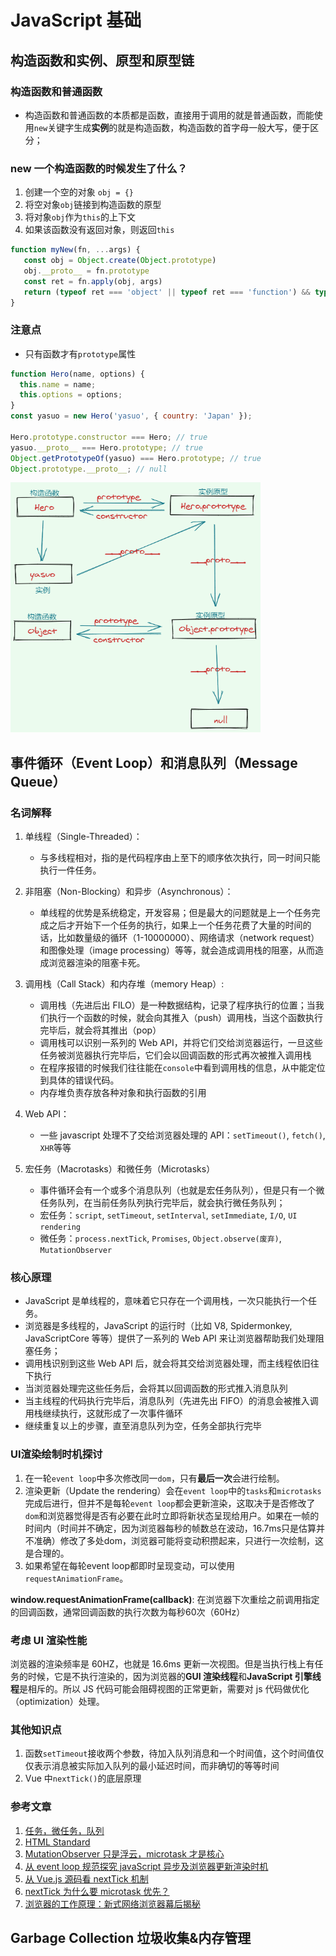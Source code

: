 # JavaScript 基础

## 构造函数和实例、原型和原型链

### 构造函数和普通函数

- 构造函数和普通函数的本质都是函数，直接用于调用的就是普通函数，而能使用`new`关键字生成**实例**的就是构造函数，构造函数的首字母一般大写，便于区分；

### new 一个构造函数的时候发生了什么？

1. 创建一个空的对象 `obj = {}`
2. 将空对象`obj`链接到构造函数的原型
3. 将对象`obj`作为`this`的上下文
4. 如果该函数没有返回对象，则返回`this`

```Javascript
function myNew(fn, ...args) {
   const obj = Object.create(Object.prototype)
   obj.__proto__ = fn.prototype
   const ret = fn.apply(obj, args)
   return (typeof ret === 'object' || typeof ret === 'function') && typeof ret !== null ? ret : obj;
}
```

### 注意点

- 只有函数才有`prototype`属性

```javascript
function Hero(name, options) {
  this.name = name;
  this.options = options;
}
const yasuo = new Hero('yasuo', { country: 'Japan' });

Hero.prototype.constructor === Hero; // true
yasuo.__proto__ === Hero.prototype; // true
Object.getPrototypeOf(yasuo) === Hero.prototype; // true
Object.prototype.__proto__; // null
```

<img src="../images/原型和原型链.png" width="400" height="400" alt="原型和原型链" />

## 事件循环（Event Loop）和消息队列（Message Queue）

### 名词解释

1. 单线程（Single-Threaded）：
   - 与多线程相对，指的是代码程序由上至下的顺序依次执行，同一时间只能执行一件任务。
2. 非阻塞（Non-Blocking）和异步（Asynchronous）：
   - 单线程的优势是系统稳定，开发容易；但是最大的问题就是上一个任务完成之后才开始下一个任务的执行，如果上一个任务花费了大量的时间的话，比如数量级的循环（1-10000000）、网络请求（network request）和图像处理（image processing）等等，就会造成调用栈的阻塞，从而造成浏览器渲染的阻塞卡死。
3. 调用栈（Call Stack）和内存堆（memory Heap）:
   - 调用栈（先进后出 FILO）是一种数据结构，记录了程序执行的位置；当我们执行一个函数的时候，就会向其推入（push）调用栈，当这个函数执行完毕后，就会将其推出（pop）
   - 调用栈可以识别一系列的 Web API，并将它们交给浏览器运行，一旦这些任务被浏览器执行完毕后，它们会以回调函数的形式再次被推入调用栈
   - 在程序报错的时候我们往往能在`console`中看到调用栈的信息，从中能定位到具体的错误代码。
   - 内存堆负责存放各种对象和执行函数的引用
4. Web API：

   - 一些 javascript 处理不了交给浏览器处理的 API：`setTimeout()`, `fetch()`, `XHR`等等

5. 宏任务（Macrotasks）和微任务（Microtasks）
   - 事件循环会有一个或多个消息队列（也就是宏任务队列），但是只有一个微任务队列，在当前任务队列执行完毕后，就会执行微任务队列；
   - 宏任务：`script`, `setTimeout`, `setInterval`, `setImmediate`, `I/O`, `UI rendering`
   - 微任务：`process.nextTick`, `Promises`, `Object.observe(废弃)`, `MutationObserver`

### 核心原理

- JavaScript 是单线程的，意味着它只存在一个调用栈，一次只能执行一个任务。
- 浏览器是多线程的，JavaScript 的运行时（比如 V8, Spidermonkey, JavaScriptCore 等等）提供了一系列的 Web API 来让浏览器帮助我们处理阻塞任务；
- 调用栈识别到这些 Web API 后，就会将其交给浏览器处理，而主线程依旧往下执行
- 当浏览器处理完这些任务后，会将其以回调函数的形式推入消息队列
- 当主线程的代码执行完毕后，消息队列（先进先出 FIFO）的消息会被推入调用栈继续执行，这就形成了一次事件循环
- 继续重复以上的步骤，直至消息队列为空，任务全部执行完毕

### UI渲染绘制时机探讨

1. 在一轮`event loop`中多次修改同一`dom`，只有**最后一次**会进行绘制。
2. 渲染更新（Update the rendering）会在`event loop`中的`tasks`和`microtasks`完成后进行，但并不是每轮`event loop`都会更新渲染，这取决于是否修改了`dom`和浏览器觉得是否有必要在此时立即将新状态呈现给用户。如果在一帧的时间内（时间并不确定，因为浏览器每秒的帧数总在波动，16.7ms只是估算并不准确）修改了多处dom，浏览器可能将变动积攒起来，只进行一次绘制，这是合理的。
3. 如果希望在每轮event loop都即时呈现变动，可以使用`requestAnimationFrame`。

**window.requestAnimationFrame(callback)**: 在浏览器下次重绘之前调用指定的回调函数，通常回调函数的执行次数为每秒60次（60Hz）

### 考虑 UI 渲染性能

浏览器的渲染频率是 60HZ，也就是 16.6ms 更新一次视图。但是当执行栈上有任务的时候，它是不执行渲染的，因为浏览器的**GUI 渲染线程**和**JavaScript 引擎线程**是相斥的。所以 JS 代码可能会阻碍视图的正常更新，需要对 js 代码做优化（optimization）处理。

### 其他知识点

1. 函数`setTimeout`接收两个参数，待加入队列消息和一个时间值，这个时间值仅仅表示消息被实际加入队列的最小延迟时间，而非确切的等等时间
2. Vue 中`nextTick()`的底层原理

### 参考文章

1. [任务，微任务，队列](https://jakearchibald.com/2015/tasks-microtasks-queues-and-schedules/)
2. [HTML Standard](https://html.spec.whatwg.org/multipage/webappapis.html#event-loop-processing-model)
3. [MutationObserver 只是浮云，microtask 才是核心](https://github.com/Ma63d/vue-analysis/issues/6)
4. [从 event loop 规范探究 javaScript 异步及浏览器更新渲染时机](https://github.com/aooy/blog/issues/5)
5. [从 Vue.js 源码看 nextTick 机制](https://zhuanlan.zhihu.com/p/30451651)
6. [nextTick 为什么要 microtask 优先？](https://juejin.im/post/5d57994ef265da03bd051969#comment)
7. [浏览器的工作原理：新式网络浏览器幕后揭秘](https://www.html5rocks.com/zh/tutorials/internals/howbrowserswork/)

## Garbage Collection 垃圾收集&内存管理

